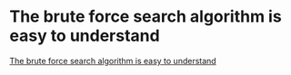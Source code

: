 # The brute force search algorithm is easy to understand
[The brute force search algorithm is easy to understand](https://aiwithcloud.com/2022/09/16/the_brute_force_search_algorithm_is_easy_to_understand/)